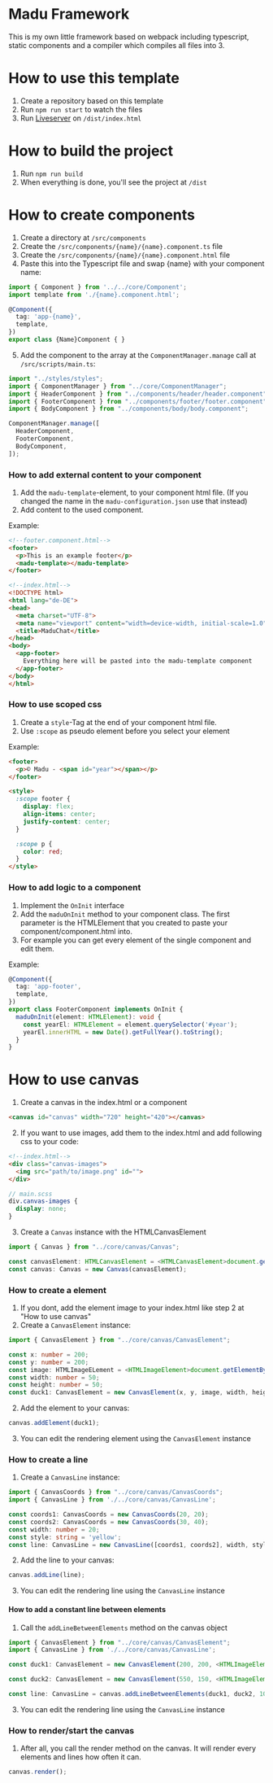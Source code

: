 # Madu Framework
This is my own little framework based on webpack including typescript, static components and a compiler which compiles all files into 3.

# How to use this template
1. Create a repository based on this template
2. Run <code>npm run start</code> to watch the files
3. Run <a href="https://marketplace.visualstudio.com/items?itemName=ritwickdey.LiveServer">Liveserver</a> on <code>/dist/index.html</code>

# How to build the project
1. Run <code>npm run build</code>
2. When everything is done, you'll see the project at <code>/dist</code>

# How to create components
1. Create a directory at <code>/src/components</code>
2. Create the <code>/src/components/{name}/{name}.component.ts</code> file
3. Create the <code>/src/components/{name}/{name}.component.html</code> file
4. Paste this into the Typescript file and swap {name} with your component name:
```ts
import { Component } from '../../core/Component';
import template from './{name}.component.html';

@Component({
  tag: 'app-{name}',
  template,
})
export class {Name}Component { }
```
5. Add the component to the array at the <code>ComponentManager.manage</code> call at <code>/src/scripts/main.ts</code>:
```ts
import "../styles/styles";
import { ComponentManager } from "../core/ComponentManager";
import { HeaderComponent } from "../components/header/header.component";
import { FooterComponent } from "../components/footer/footer.component";
import { BodyComponent } from "../components/body/body.component";

ComponentManager.manage([
  HeaderComponent,
  FooterComponent,
  BodyComponent,
]);
```

### How to add external content to your component
1. Add the <code>madu-template</code>-element, to your component html file. (If you changed the name in the <code>madu-configuration.json</code> use that instead)
2. Add content to the used component.

Example:
```html
<!--footer.component.html-->
<footer>
  <p>This is an example footer</p>
  <madu-template></madu-template>
</footer>
```
```html
<!--index.html-->
<!DOCTYPE html>
<html lang="de-DE">
<head>
  <meta charset="UTF-8">
  <meta name="viewport" content="width=device-width, initial-scale=1.0">
  <title>MaduChat</title>
</head>
<body>
  <app-footer>
    Everything here will be pasted into the madu-template component
  </app-footer>
</body>
</html>
```

### How to use scoped css
1. Create a <code>style</code>-Tag at the end of your component html file.
2. Use <code>:scope</code> as pseudo element before you select your element

Example:
```html
<footer>
  <p>© Madu - <span id="year"></span></p>
</footer>

<style>
  :scope footer {
    display: flex;
    align-items: center;
    justify-content: center;
  }

  :scope p {
    color: red;
  }
</style>
```

### How to add logic to a component
1. Implement the <code>OnInit</code> interface
2. Add the <code>maduOnInit</code> method to your component class. The first parameter is the HTMLElement that you created to paste your component/component.html into.
3. For example you can get every element of the single component and edit them.

Example:
```ts
@Component({
  tag: 'app-footer',
  template,
})
export class FooterComponent implements OnInit {
  maduOnInit(element: HTMLElement): void {
    const yearEl: HTMLElement = element.querySelector('#year');
    yearEl.innerHTML = new Date().getFullYear().toString();
  } 
}
```

# How to use canvas
1. Create a canvas in the index.html or a component
```html
<canvas id="canvas" width="720" height="420"></canvas>
```
2. If you want to use images, add them to the index.html and add following css to your code:
```html
<!--index.html-->
<div class="canvas-images">
  <img src="path/to/image.png" id="">
</div>
```
```scss
// main.scss
div.canvas-images {
  display: none;
}
```
3. Create a <code>Canvas</code> instance with the HTMLCanvasElement
```ts
import { Canvas } from "../core/canvas/Canvas";

const canvasElement: HTMLCanvasElement = <HTMLCanvasElement>document.getElementById('canvas');
const canvas: Canvas = new Canvas(canvasElement);
```

### How to create a element
1. If you dont, add the element image to your index.html like step 2 at "How to use canvas"
2. Create a <code>CanvasElement</code> instance:
```ts
import { CanvasElement } from "../core/canvas/CanvasElement";

const x: number = 200;
const y: number = 200;
const image: HTMLImageELement = <HTMLImageElement>document.getElementById('madupng');
const width: number = 50;
const height: number = 50;
const duck1: CanvasElement = new CanvasElement(x, y, image, width, height);
```
2. Add the element to your canvas:
```ts
canvas.addElement(duck1);
```
3. You can edit the rendering element using the <code>CanvasElement</code> instance


### How to create a line
1. Create a <code>CanvasLine</code> instance:
```ts
import { CanvasCoords } from "../core/canvas/CanvasCoords";
import { CanvasLine } from './../core/canvas/CanvasLine';

const coords1: CanvasCoords = new CanvasCoords(20, 20);
const coords2: CanvasCoords = new CanvasCoords(30, 40);
const width: number = 20;
const style: string = 'yellow';
const line: CanvasLine = new CanvasLine([coords1, coords2], width, style);
```
2. Add the line to your canvas:
```ts
canvas.addLine(line);
```
3. You can edit the rendering line using the <code>CanvasLine</code> instance

#### How to add a constant line between elements
1. Call the <code>addLineBetweenElements</code> method on the canvas object
```ts
import { CanvasElement } from "../core/canvas/CanvasElement";
import { CanvasLine } from './../core/canvas/CanvasLine';

const duck1: CanvasElement = new CanvasElement(200, 200, <HTMLImageElement>document.getElementById('madupng'), 50, 50);

const duck2: CanvasElement = new CanvasElement(550, 150, <HTMLImageElement>document.getElementById('madupng'), 50, 50);

const line: CanvasLine = canvas.addLineBetweenElements(duck1, duck2, 10, 'yellow');
```
3. You can edit the rendering line using the <code>CanvasLine</code> instance


### How to render/start the canvas
1. After all, you call the render method on the canvas. It will render every elements and lines how often it can.
```ts
canvas.render();
```
